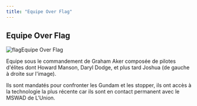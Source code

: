```yaml
---
title: "Equipe Over Flag"
---
```


Equipe Over Flag
----------------

![flag](/images/stories/saga/gundam00/persos/flag.jpg)Equipe Over Flag


Equipe sous le commandement de Graham Aker composée de pilotes d'élites dont Howard Manson, Daryl Dodge, et plus tard Joshua (de gauche à droite sur l'image).


Ils sont mandatés pour confronter les Gundam et les stopper, ils ont accès à la technologie la plus récente car ils sont en contact permanent avec le MSWAD de L'Union.

